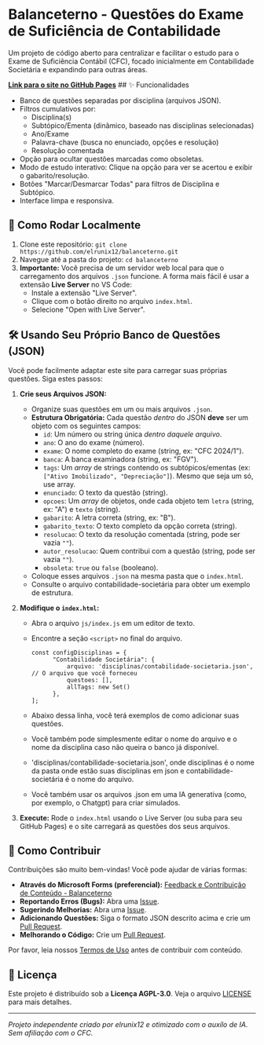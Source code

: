 # Balanceterno - Questões do Exame de Suficiência de Contabilidade

Um projeto de código aberto para centralizar e facilitar o estudo para o Exame de Suficiência Contábil (CFC), focado inicialmente em Contabilidade Societária e expandindo para outras áreas.

**[Link para o site no GitHub Pages](https://elrunix12.github.io/balanceterno/)** ## ✨ Funcionalidades

* Banco de questões separadas por disciplina (arquivos JSON).
* Filtros cumulativos por:
    * Disciplina(s)
    * Subtópico/Ementa (dinâmico, baseado nas disciplinas selecionadas)
    * Ano/Exame
    * Palavra-chave (busca no enunciado, opções e resolução)
    * Resolução comentada
* Opção para ocultar questões marcadas como obsoletas.
* Modo de estudo interativo: Clique na opção para ver se acertou e exibir o gabarito/resolução.
* Botões "Marcar/Desmarcar Todas" para filtros de Disciplina e Subtópico.
* Interface limpa e responsiva.

## 🚀 Como Rodar Localmente

1.  Clone este repositório: `git clone https://github.com/elrunix12/balanceterno.git`
2.  Navegue até a pasta do projeto: `cd balanceterno`
3.  **Importante:** Você precisa de um servidor web local para que o carregamento dos arquivos `.json` funcione. A forma mais fácil é usar a extensão **Live Server** no VS Code:
    * Instale a extensão "Live Server".
    * Clique com o botão direito no arquivo `index.html`.
    * Selecione "Open with Live Server".

## 🛠️ Usando Seu Próprio Banco de Questões (JSON)

Você pode facilmente adaptar este site para carregar suas próprias questões. Siga estes passos:

1.  **Crie seus Arquivos JSON:**
    * Organize suas questões em um ou mais arquivos `.json`.
    * **Estrutura Obrigatória:** Cada questão *dentro* do JSON **deve** ser um objeto com os seguintes campos:
        * `id`: Um número ou string única *dentro daquele arquivo*.
        * `ano`: O ano do exame (número).
        * `exame`: O nome completo do exame (string, ex: "CFC 2024/1").
        * `banca`: A banca examinadora (string, ex: "FGV").
        * `tags`: Um *array* de strings contendo os subtópicos/ementas (ex: `["Ativo Imobilizado", "Depreciação"]`). Mesmo que seja um só, use array.
        * `enunciado`: O texto da questão (string).
        * `opcoes`: Um *array* de objetos, onde cada objeto tem `letra` (string, ex: "A") e `texto` (string).
        * `gabarito`: A letra correta (string, ex: "B").
        * `gabarito_texto`: O texto completo da opção correta (string).
        * `resolucao`: O texto da resolução comentada (string, pode ser vazia `""`).
        * `autor_resolucao`: Quem contribui com a questão (string, pode ser vazia `""`).
        * `obsoleta`: `true` ou `false` (booleano).
    * Coloque esses arquivos `.json` na mesma pasta que o `index.html`.
    * Consulte o arquivo contabilidade-societária para obter um exemplo de estrutura.

2.  **Modifique o `index.html`:**
    * Abra o arquivo `js/index.js` em um editor de texto.
    * Encontre a seção `<script>` no final do arquivo.

      ```script
      const configDisciplinas = {
            "Contabilidade Societária": {
                arquivo: 'disciplinas/contabilidade-societaria.json', // O arquivo que você forneceu
                questoes: [],
                allTags: new Set()
            },
      ];
      ```

    * Abaixo dessa linha, você terá exemplos de como adicionar suas questões.
    * Você também pode simplesmente editar o nome do arquivo e o nome da disciplina caso não queira o banco já disponível.
    * 'disciplinas/contabilidade-societaria.json', onde disciplinas é o nome da pasta onde estão suas disciplinas em json e contabilidade-societária é o nome do arquivo.
    * Você também usar os arquivos .json em uma IA generativa (como, por exemplo, o Chatgpt) para criar simulados.


3.  **Execute:** Rode o `index.html` usando o Live Server (ou suba para seu GitHub Pages) e o site carregará as questões dos seus arquivos.

## 🤝 Como Contribuir

Contribuições são muito bem-vindas! Você pode ajudar de várias formas:

* **Através do Microsoft Forms (preferencial):** [Feedback e Contribuição de Conteúdo - Balanceterno](https://forms.office.com/Pages/ResponsePage.aspx?id=DQSIkWdsW0yxEjajBLZtrQAAAAAAAAAAAAYAAF_bnDZUODNHWlVVRFNBNlgwUDlXTUU1VEQ2MEJNRS4u)
* **Reportando Erros (Bugs):** Abra uma [Issue](https://github.com/elrunix12/balanceterno/issues).
* **Sugerindo Melhorias:** Abra uma [Issue](https://github.com/elrunix12/balanceterno/issues).
* **Adicionando Questões:** Siga o formato JSON descrito acima e crie um [Pull Request](https://github.com/elrunix12/balanceterno/pulls).
* **Melhorando o Código:** Crie um [Pull Request](https://github.com/elrunix12/balanceterno/pulls).

Por favor, leia nossos [Termos de Uso](https://elrunix12.github.io/balanceterno/) antes de contribuir com conteúdo.

## 📄 Licença

Este projeto é distribuído sob a **Licença AGPL-3.0**. Veja o arquivo [LICENSE](LICENSE) para mais detalhes.

---

*Projeto independente criado por elrunix12 e otimizado com o auxílo de IA. Sem afiliação com o CFC.*
